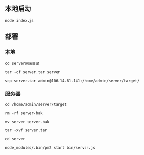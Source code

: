 ## 本地启动

```
node index.js
```

## 部署

### 本地

```
cd server同级目录

tar -cf server.tar server

scp server.tar admin@106.14.61.141:/home/admin/server/target/

```


### 服务器

```
cd /home/admin/server/target

rm -rf server-bak

mv server server-bak

tar -xvf server.tar

cd server

node_modules/.bin/pm2 start bin/server.js

```
